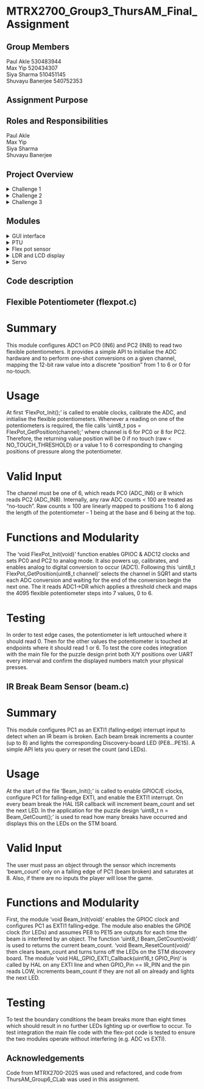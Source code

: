 # MTRX2700_Group3_ThursAM_Final_Assignment

## Group Members
Paul Akle 530483944 <br>
Max Yip 520434307 <br>
Siya Sharma 510451145 <br>
Shuvayu Banerjee 540752353 <br>

## Assignment Purpose

## Roles and Responsibilities
Paul Akle <br>
Max Yip <br>
Siya Sharma <br>
Shuvayu Banerjee <br>


## Project Overview
<details>
  <summary>Challenge 1</summary>
  
  ### PTU triangulating planets
  
</details>
<details>
  <summary>Challenge 2</summary>
  
  ### XOR
  
</details>
<details>
  <summary>Challenge 3</summary>
  
  ### TBD
  
</details>

## Modules
<details>
  <summary>GUI interface</summary>
  
  ### GUI
  - briefly explain what the gui is for
  - how to connect to the board and set it up
  - buttons and controls available
  
</details>

<details>
  <summary>PTU</summary>
  
  ### PTU module
  - briefly explain the challenge
  - how to connect to the board and set it up
  - buttons and controls available

  <summary>PTU servo drivers</summary>
  
  ### PTU module
  - briefly explain the challenge
  - how to connect to the board and set it up
  - buttons and controls available
  
  <summary>PTU lidar</summary>
  
  ### PTU module
  - briefly explain the challenge
  - how to connect to the board and set it up
  - buttons and controls available
  
</details>

<details>
  <summary>Flex pot sensor</summary>
  
  ### PTU module
  - briefly explain the challenge
  - how to connect to the board and set it up
  - buttons and controls available
  
</details>

<details>
  <summary>LDR and LCD display</summary>
  
  ### PTU module
  - briefly explain the challenge
  - how to connect to the board and set it up
  - buttons and controls available
  
</details>

<details>
  <summary>Servo</summary>
  
  ### PTU module
  - briefly explain the challenge
  - how to connect to the board and set it up
  - buttons and controls available
  
</details>

## Code description
## Flexible Potentiometer (flexpot.c)
# Summary
This module configures ADC1 on PC0 (IN6) and PC2 (IN8) to read two flexible potentiometers. It provides a simple API to initialise the ADC hardware and to perform one-shot conversions on a given channel, mapping the 12-bit raw value into a discrete “position” from 1 to 6 or 0 for no-touch.
# Usage
At first ‘FlexPot_Init();’ is called to enable clocks, calibrate the ADC, and initialise the flexible potentiometers. Whenever a reading on one of the potentiometers is required, the file calls ‘uint8_t pos = FlexPot_GetPosition(channel);’ where channel is 6 for PC0 or 8 for PC2. Therefore, the returning value position will be 0 if no touch (raw < NO_TOUCH_THRESHOLD) or a value 1 to 6 corresponding to changing positions of pressure along the potentiometer. 
 # Valid Input
The channel must be one of 6, which reads PC0 (ADC_IN6) or 8 which reads PC2 (ADC_IN8). Internally, any raw ADC counts < 100 are treated as “no-touch”. Raw counts ≥ 100 are linearly mapped to positions 1 to 6 along the length of the potentiometer – 1 being at the base and 6 being at the top.
# Functions and Modularity
The ‘void FlexPot_Init(void)’ function enables GPIOC & ADC12 clocks and sets PC0 and PC2 to analog mode. It also powers up, calibrates, and enables analog to digital conversion to occur (ADC1).
Following this ‘uint8_t FlexPot_GetPosition(uint8_t channel)’ selects the channel in SQR1 and starts each ADC conversion and waiting for the end of the conversion begin the next one. The it reads ADC1->DR which applies a threshold check and maps the 4095 flexible potentiometer steps into 7 values, 0 to 6.
# Testing
In order to test edge cases, the potentiometer is left untouched where it should read 0. Then for the other values the potentiometer is touched at endpoints where it should read 1 or 6.
To test the core codes integration with the main file for the puzzle design print both X/Y positions over UART every interval and confirm the displayed numbers match your physical presses.


## IR Break Beam Sensor (beam.c)
# Summary
This module configures PC1 as an EXTI1 (falling‐edge) interrupt input to detect when an IR beam is broken. Each beam break increments a counter (up to 8) and lights the corresponding Discovery-board LED (PE8…PE15). A simple API lets you query or reset the count (and LEDs).
# Usage
At the start of the file ‘Beam_Init();’ is called to enable GPIOC/E clocks, configure PC1 for falling‐edge EXTI, and enable the EXTI1 interrupt. On every beam break the HAL ISR callback will increment beam_count and set the next LED. In the application for the puzzle design ‘uint8_t n = Beam_GetCount();’ is used to read how many breaks have occurred and displays this on the LEDs on the STM board.
# Valid Input
The user must pass an object through the sensor which increments ‘beam_count’ only on a falling edge of PC1 (beam broken) and saturates at 8. Also, if there are no inputs the player will lose the game.
# Functions and Modularity
First, the module ‘void Beam_Init(void)’ enables the GPIOC clock and configures PC1 as EXTI1 falling‐edge. The module also enables the GPIOE clock (for LEDs) and assumes PE8 to PE15 are outputs for each time the beam is interfered by an object.
The function ‘uint8_t Beam_GetCount(void)’ is used to returns the current beam_count. ‘void Beam_ResetCount(void)’ then clears beam_count and turns turns off the LEDs on the STM discovery board.
The module ‘void HAL_GPIO_EXTI_Callback(uint16_t GPIO_Pin)’ is called by HAL on any EXTI line and when GPIO_Pin == IR_PIN and the pin reads LOW, increments beam_count if they are not all on already and lights the next LED.
# Testing
To test the boundary conditions the beam breaks more than eight times which should result in no further LEDs lighting up or overflow to occur.
To test integration the main file code with the flex-pot code is tested to ensure the two modules operate without interfering (e.g. ADC vs EXTI).


## Acknowledgements
Code from MTRX2700-2025 was used and refactored, and code from ThursAM_Group6_CLab was used in this assignment.
